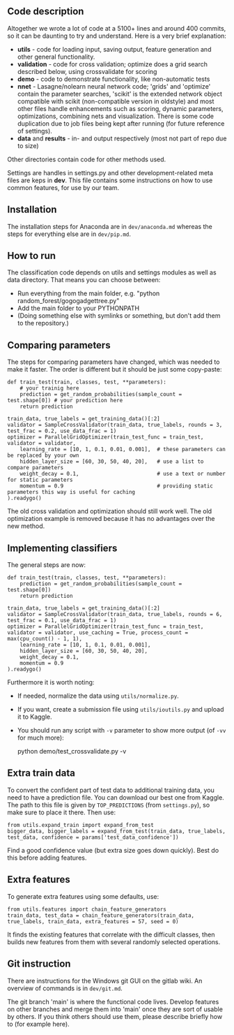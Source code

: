 
Code description
-------------------------------

Altogether we wrote a lot of code at a 5100+ lines and around 400 commits, so it can be daunting to try and understand. Here is a very brief explanation:

* **utils** - code for loading input, saving output, feature generation and other general functionality.
* **validation** - code for cross validation; optimize does a grid search described below, using crossvalidate for scoring
* **demo** - code to demonstrate functionality, like non-automatic tests
* **nnet** - Lasagne/nolearn neural network code; 'grids' and 'optimize' contain the parameter searches, 'scikit' is the extended network object compatible with scikit (non-compatible version in oldstyle) and most other files handle enhancements such as scoring, dynamic parameters, optimizations, combining nets and visualization. There is some code duplication due to job files being kept after running (for future reference of settings). 
* **data** and **results** - in- and output respectively (most not part of repo due to size)

Other directories contain code for other methods used.

Settings are handles in settings.py and other development-related meta files are keps in **dev**. This file contains some instructions on how to use common features, for use by our team.

Installation
-------------------------------

The installation steps for Anaconda are in `dev/anaconda.md` whereas the steps for everything else are in `dev/pip.md`.

How to run
-------------------------------

The classification code depends on utils and settings modules as well as data directory. That means you can choose between:
- Run everything from the main folder, e.g. "python random_forest/gogogadgettree.py"
- Add the main folder to your PYTHONPATH
- (Doing something else with symlinks or something, but don't add them to the repository.)

Comparing parameters
-------------------------------

The steps for comparing parameters have changed, which was needed to make it faster. The order is different but it should be just some copy-paste:

    def train_test(train, classes, test, **parameters):
        # your trainig here
        prediction = get_random_probabilities(sample_count = test.shape[0]) # your prediction here
        return prediction
    
    train_data, true_labels = get_training_data()[:2]
    validator = SampleCrossValidator(train_data, true_labels, rounds = 3, test_frac = 0.2, use_data_frac = 1)
    optimizer = ParallelGridOptimizer(train_test_func = train_test, validator = validator,
        learning_rate = [10, 1, 0.1, 0.01, 0.001],  # these parameters can be replaced by your own
        hidden_layer_size = [60, 30, 50, 40, 20],   # use a list to compare parameters
        weight_decay = 0.1,                         # use a text or number for static parameters
        momentum = 0.9                              # providing static parameters this way is useful for caching
    ).readygo()

The old cross validation and optimization should still work well. The old optimization example is removed because it has no advantages over the new method.

Implementing classifiers
-------------------------------

The general steps are now:

    def train_test(train, classes, test, **parameters):
        prediction = get_random_probabilities(sample_count = test.shape[0])
        return prediction
    
    train_data, true_labels = get_training_data()[:2]
    validator = SampleCrossValidator(train_data, true_labels, rounds = 6, test_frac = 0.1, use_data_frac = 1)
    optimizer = ParallelGridOptimizer(train_test_func = train_test, validator = validator, use_caching = True, process_count = max(cpu_count() - 1, 1),
        learning_rate = [10, 1, 0.1, 0.01, 0.001],
        hidden_layer_size = [60, 30, 50, 40, 20],
        weight_decay = 0.1,
        momentum = 0.9
    ).readygo()

Furthermore it is worth noting:
* If needed, normalize the data using `utils/normalize.py`.
* If you want, create a submission file using `utils/ioutils.py` and upload it to Kaggle.
* You should run any script with `-v` parameter to show more output (of `-vv` for much more):

    python demo/test_crossvalidate.py -v

Extra train data
-------------------------------

To convert the confident part of test data to additional training data, you need to have a prediction file. You can download our best one from Kaggle. The path to this file is given by `TOP_PREDICTIONS` (from `settings.py`), so make sure to place it there. Then use:

    from utils.expand_train import expand_from_test
    bigger_data, bigger_labels = expand_from_test(train_data, true_labels, test_data, confidence = params['test_data_confidence'])

Find a good confidence value (but extra size goes down quickly). Best do this before adding features.

Extra features
-------------------------------

To generate extra features using some defaults, use:

    from utils.features import chain_feature_generators
    train_data, test_data = chain_feature_generators(train_data, true_labels, train_data, extra_features = 57, seed = 0)

It finds the existing features that correlate with the difficult classes, then builds new features from them with several randomly selected operations.

Git instruction
-------------------------------

There are instructions for the Windows git GUI on the gitlab wiki. An overview of commands is in `dev/git.md`.

The git branch 'main' is where the functional code lives. Develop features on other branches and merge them into 'main' once they are sort of usable by others. If you think others should use them, please describe briefly how to (for example here).


